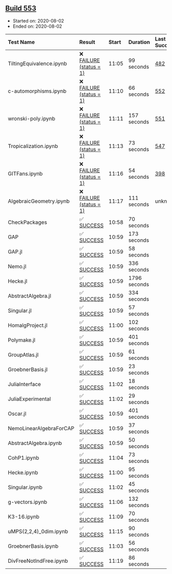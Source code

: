 ## [Build 553](https://oscarci.mathematik.uni-kl.de/job/oscar-stable/553/)

* Started on: 2020-08-02
* Ended on: 2020-08-02

| Test Name    | Result | Start | Duration | Last Success | First Failure |
|:-------------|:-------|:------|:---------|:-------------|:--------------|
| TiltingEquivalence.ipynb | ❌ [FAILURE (status = 1)](https://oscarci.mathematik.uni-kl.de/job/oscar-stable/553/artifact/logs/build-553/TiltingEquivalence.ipynb.log) | 11:05 | 99 seconds | [482](https://oscarci.mathematik.uni-kl.de/job/oscar-stable/482/) | [483](https://oscarci.mathematik.uni-kl.de/job/oscar-stable/483/) |
| c-automorphisms.ipynb | ❌ [FAILURE (status = 1)](https://oscarci.mathematik.uni-kl.de/job/oscar-stable/553/artifact/logs/build-553/c-automorphisms.ipynb.log) | 11:10 | 66 seconds | [552](https://oscarci.mathematik.uni-kl.de/job/oscar-stable/552/) | [553](https://oscarci.mathematik.uni-kl.de/job/oscar-stable/553/) |
| wronski-poly.ipynb | ❌ [FAILURE (status = 1)](https://oscarci.mathematik.uni-kl.de/job/oscar-stable/553/artifact/logs/build-553/wronski-poly.ipynb.log) | 11:11 | 157 seconds | [551](https://oscarci.mathematik.uni-kl.de/job/oscar-stable/551/) | [552](https://oscarci.mathematik.uni-kl.de/job/oscar-stable/552/) |
| Tropicalization.ipynb | ❌ [FAILURE (status = 1)](https://oscarci.mathematik.uni-kl.de/job/oscar-stable/553/artifact/logs/build-553/Tropicalization.ipynb.log) | 11:13 | 73 seconds | [547](https://oscarci.mathematik.uni-kl.de/job/oscar-stable/547/) | [548](https://oscarci.mathematik.uni-kl.de/job/oscar-stable/548/) |
| GITFans.ipynb | ❌ [FAILURE (status = 1)](https://oscarci.mathematik.uni-kl.de/job/oscar-stable/553/artifact/logs/build-553/GITFans.ipynb.log) | 11:16 | 54 seconds | [398](https://oscarci.mathematik.uni-kl.de/job/oscar-stable/398/) | [399](https://oscarci.mathematik.uni-kl.de/job/oscar-stable/399/) |
| AlgebraicGeometry.ipynb | ❌ [FAILURE (status = 1)](https://oscarci.mathematik.uni-kl.de/job/oscar-stable/553/artifact/logs/build-553/AlgebraicGeometry.ipynb.log) | 11:17 | 111 seconds | unknown | unknown |
| CheckPackages | ✅ [SUCCESS](https://oscarci.mathematik.uni-kl.de/job/oscar-stable/553/artifact/logs/build-553/CheckPackages.log) | 10:58 | 70 seconds |  |  |
| GAP | ✅ [SUCCESS](https://oscarci.mathematik.uni-kl.de/job/oscar-stable/553/artifact/logs/build-553/GAP.log) | 10:59 | 173 seconds |  |  |
| GAP.jl | ✅ [SUCCESS](https://oscarci.mathematik.uni-kl.de/job/oscar-stable/553/artifact/logs/build-553/GAP.jl.log) | 10:59 | 58 seconds |  |  |
| Nemo.jl | ✅ [SUCCESS](https://oscarci.mathematik.uni-kl.de/job/oscar-stable/553/artifact/logs/build-553/Nemo.jl.log) | 10:59 | 336 seconds |  |  |
| Hecke.jl | ✅ [SUCCESS](https://oscarci.mathematik.uni-kl.de/job/oscar-stable/553/artifact/logs/build-553/Hecke.jl.log) | 10:59 | 1796 seconds |  |  |
| AbstractAlgebra.jl | ✅ [SUCCESS](https://oscarci.mathematik.uni-kl.de/job/oscar-stable/553/artifact/logs/build-553/AbstractAlgebra.jl.log) | 10:59 | 334 seconds |  |  |
| Singular.jl | ✅ [SUCCESS](https://oscarci.mathematik.uni-kl.de/job/oscar-stable/553/artifact/logs/build-553/Singular.jl.log) | 10:59 | 57 seconds |  |  |
| HomalgProject.jl | ✅ [SUCCESS](https://oscarci.mathematik.uni-kl.de/job/oscar-stable/553/artifact/logs/build-553/HomalgProject.jl.log) | 11:00 | 102 seconds |  |  |
| Polymake.jl | ✅ [SUCCESS](https://oscarci.mathematik.uni-kl.de/job/oscar-stable/553/artifact/logs/build-553/Polymake.jl.log) | 10:59 | 401 seconds |  |  |
| GroupAtlas.jl | ✅ [SUCCESS](https://oscarci.mathematik.uni-kl.de/job/oscar-stable/553/artifact/logs/build-553/GroupAtlas.jl.log) | 10:59 | 61 seconds |  |  |
| GroebnerBasis.jl | ✅ [SUCCESS](https://oscarci.mathematik.uni-kl.de/job/oscar-stable/553/artifact/logs/build-553/GroebnerBasis.jl.log) | 10:59 | 23 seconds |  |  |
| JuliaInterface | ✅ [SUCCESS](https://oscarci.mathematik.uni-kl.de/job/oscar-stable/553/artifact/logs/build-553/JuliaInterface.log) | 11:02 | 18 seconds |  |  |
| JuliaExperimental | ✅ [SUCCESS](https://oscarci.mathematik.uni-kl.de/job/oscar-stable/553/artifact/logs/build-553/JuliaExperimental.log) | 11:02 | 29 seconds |  |  |
| Oscar.jl | ✅ [SUCCESS](https://oscarci.mathematik.uni-kl.de/job/oscar-stable/553/artifact/logs/build-553/Oscar.jl.log) | 10:59 | 401 seconds |  |  |
| NemoLinearAlgebraForCAP | ✅ [SUCCESS](https://oscarci.mathematik.uni-kl.de/job/oscar-stable/553/artifact/logs/build-553/NemoLinearAlgebraForCAP.log) | 10:59 | 37 seconds |  |  |
| AbstractAlgebra.ipynb | ✅ [SUCCESS](https://oscarci.mathematik.uni-kl.de/job/oscar-stable/553/artifact/logs/build-553/AbstractAlgebra.ipynb.log) | 10:59 | 50 seconds |  |  |
| CohP1.ipynb | ✅ [SUCCESS](https://oscarci.mathematik.uni-kl.de/job/oscar-stable/553/artifact/logs/build-553/CohP1.ipynb.log) | 11:04 | 73 seconds |  |  |
| Hecke.ipynb | ✅ [SUCCESS](https://oscarci.mathematik.uni-kl.de/job/oscar-stable/553/artifact/logs/build-553/Hecke.ipynb.log) | 11:00 | 95 seconds |  |  |
| Singular.ipynb | ✅ [SUCCESS](https://oscarci.mathematik.uni-kl.de/job/oscar-stable/553/artifact/logs/build-553/Singular.ipynb.log) | 11:02 | 45 seconds |  |  |
| g-vectors.ipynb | ✅ [SUCCESS](https://oscarci.mathematik.uni-kl.de/job/oscar-stable/553/artifact/logs/build-553/g-vectors.ipynb.log) | 11:06 | 132 seconds |  |  |
| K3-16.ipynb | ✅ [SUCCESS](https://oscarci.mathematik.uni-kl.de/job/oscar-stable/553/artifact/logs/build-553/K3-16.ipynb.log) | 11:09 | 70 seconds |  |  |
| uMPS(2,2,4)_0dim.ipynb | ✅ [SUCCESS](https://oscarci.mathematik.uni-kl.de/job/oscar-stable/553/artifact/logs/build-553/uMPS-2-2-4-_0dim.ipynb.log) | 11:15 | 90 seconds |  |  |
| GroebnerBasis.ipynb | ✅ [SUCCESS](https://oscarci.mathematik.uni-kl.de/job/oscar-stable/553/artifact/logs/build-553/GroebnerBasis.ipynb.log) | 11:03 | 56 seconds |  |  |
| DivFreeNotIndFree.ipynb | ✅ [SUCCESS](https://oscarci.mathematik.uni-kl.de/job/oscar-stable/553/artifact/logs/build-553/DivFreeNotIndFree.ipynb.log) | 11:19 | 86 seconds |  |  |
